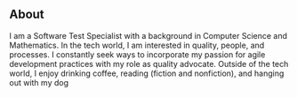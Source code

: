 ## About

I am a Software Test Specialist with a background in Computer Science and Mathematics.
In the tech world, I am interested in quality, people, and processes.
I constantly seek ways to incorporate my passion for agile development practices with my role as quality advocate.
Outside of the tech world, I enjoy drinking coffee, reading (fiction and nonfiction), and hanging out with my dog
